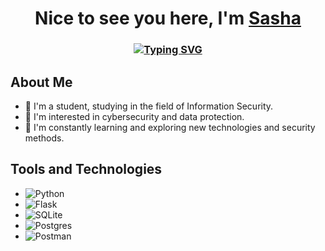<h1 align="center">Nice to see you here, I'm <a href="https://t.me/EsUnoAlpha" target="_blank">Sasha</a> 

  
<h3 align="center"><a href="https://git.io/typing-svg"><img src="https://readme-typing-svg.demolab.com?font=Fira+Code&pause=1000&width=435&lines=Cyber+security+student" alt="Typing SVG" /></a></h3>

## About Me

- 🌱 I'm a student, studying in the field of Information Security.
- 💼 I'm interested in cybersecurity and data protection.
- 🚀 I'm constantly learning and exploring new technologies and security methods.

## Tools and Technologies
- ![Python](https://img.shields.io/badge/python-3670A0?style=for-the-badge&logo=python&logoColor=ffdd54)
- ![Flask](https://img.shields.io/badge/flask-%23000.svg?style=for-the-badge&logo=flask&logoColor=white)
- ![SQLite](https://img.shields.io/badge/sqlite-%2307405e.svg?style=for-the-badge&logo=sqlite&logoColor=white)
- ![Postgres](https://img.shields.io/badge/postgres-%23316192.svg?style=for-the-badge&logo=postgresql&logoColor=white)
- ![Postman](https://img.shields.io/badge/Postman-FF6C37?style=for-the-badge&logo=postman&logoColor=white)

